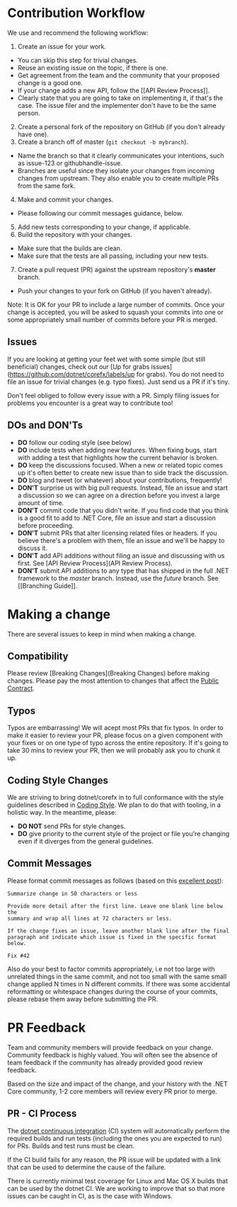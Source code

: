 Contribution Workflow
=====================

We use and recommend the following workflow:

1. Create an issue for your work. 
  - You can skip this step for trivial changes.
  - Reuse an existing issue on the topic, if there is one.
  - Get agreement from the team and the community that your proposed change is a good one.
  - If your change adds a new API, follow the [[API Review Process]]. 
  - Clearly state that you are going to take on implementing it, if that's the case. The issue filer and the implementer don't have to be the same person.
2. Create a personal fork of the repository on GitHub (if you don't already have one).
3. Create a branch off of master (`git checkout -b mybranch`). 
  - Name the branch so that it clearly communicates your intentions, such as issue-123 or githubhandle-issue. 
  - Branches are useful since they isolate your changes from incoming changes from upstream. They also enable you to create multiple PRs from the same fork.
4. Make and commit your changes.
  - Please following our commit messages guidance, below.
5. Add new tests corresponding to your change, if applicable.
6. Build the repository with your changes.
  - Make sure that the builds are clean.
  - Make sure that the tests are all passing, including your new tests.
7. Create a pull request (PR) against the upstream repository's **master** branch.
  - Push your changes to your fork on GitHub (if you haven't already).

Note: It is OK for your PR to include a large number of commits. Once your change is accepted, you will be asked to squash your commits into one or some appropriately small number of commits before your PR is merged.

Issues
------
If you are looking at getting your feet wet with some simple (but still beneficial) changes, check out our [Up for grabs issues](https://github.com/dotnet/corefx/labels/up for grabs). You do not need to file an issue for trivial changes (e.g. typo fixes). Just send us
a PR if it's tiny.

Don't feel obliged to follow every issue with a PR. Simply filing issues for problems you
encounter is a great way to contribute too! 

DOs and DON'Ts
--------------

* **DO** follow our coding style (see below)
* **DO** include tests when adding new features. When fixing bugs, start with
  adding a test that highlights how the current behavior is broken.
* **DO** keep the discussions focused. When a new or related topic comes up
  it's often better to create new issue than to side track the discussion.
* **DO** blog and tweet (or whatever) about your contributions, frequently!
* **DON'T** surprise us with big pull requests. Instead, file an issue and start
  a discussion so we can agree on a direction before you invest a large amount
  of time.
* **DON'T** commit code that you didn't write. If you find code that you think is a good fit to add to .NET Core, file an issue and start a discussion before proceeding.
* **DON'T** submit PRs that alter licensing related files or headers. If you believe there's a problem with them, file an issue and we'll be happy to discuss it.
* **DON'T** add API additions without filing an issue and discussing with us first. See [API Review Process](API Review Process).
* **DON'T** submit API additions to any type that has shipped in the full .NET framework to the *master* branch. Instead, use the *future* branch. See [[Branching Guide]].

Making a change
===============

There are several issues to keep in mind when making a change.

Compatibility
-------------
Please review [Breaking Changes](Breaking Changes) before making changes. Please pay the most attention to changes that affect the [Public Contract](https://github.com/dotnet/corefx/wiki/Breaking-Changes#bucket-1-public-contract).

Typos
-----
Typos are embarrassing! We will acept most PRs that fix typos. In order to make it easier to review your PR, please focus on a given component with your fixes or on one type of typo across the entire repository. If it's going to take 30 mins to review your PR, then we will probably ask you to chunk it up.

Coding Style Changes
--------------------

We are striving to bring dotnet/corefx in to full conformance with the style guidelines
described in [Coding Style](Coding-style). We plan to do that with tooling, in a holistic way. In the meantime, please:

* **DO NOT** send PRs for style changes. 
* **DO** give priority to the current style of the project or file you're changing even if it
diverges from the general guidelines.

Commit Messages
---------------

Please format commit messages as follows (based on this [excellent post](http://tbaggery.com/2008/04/19/a-note-about-git-commit-messages.html)):

```
Summarize change in 50 characters or less

Provide more detail after the first line. Leave one blank line below the
summary and wrap all lines at 72 characters or less.

If the change fixes an issue, leave another blank line after the final
paragraph and indicate which issue is fixed in the specific format
below.

Fix #42
```

Also do your best to factor commits appropriately, i.e not too large with unrelated
things in the same commit, and not too small with the same small change applied N
times in N different commits. If there was some accidental reformatting or whitespace
changes during the course of your commits, please rebase them away before submitting
the PR.

PR Feedback
===========

Team and community members will provide feedback on your change. Community feedback is highly valued. You will often see the absence of team feedback if the community has already provided good review feedback. 

Based on the size and impact of the change, and your history with the .NET Core community, 1-2 core members will review every PR prior to merge.

PR - CI Process
---------------

The [dotnet continuous integration](http://dotnet-ci.cloudapp.net/) (CI) system will automatically perform the required builds and run tests (including the ones you are expected to run) for PRs. Builds and test runs must be clean.

If the CI build fails for any reason, the PR issue will be updated with a link that can be used to determine the cause of the failure.

There is currently minimal test coverage for Linux and Mac OS X builds that can be used by the dotnet CI. We are working to improve that so that more issues can be caught in CI, as is the case with Windows.